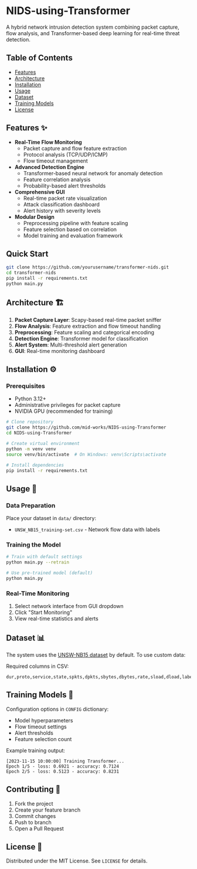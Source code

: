 # NIDS-using-Transformer


A hybrid network intrusion detection system combining packet capture, flow analysis, and Transformer-based deep learning for real-time threat detection.

## Table of Contents

- [Features](#features)
- [Architecture](#architecture)
- [Installation](#installation)
- [Usage](#usage)
- [Dataset](#dataset)
- [Training Models](#training-models)
- [License](#license)

## Features ✨

- **Real-Time Flow Monitoring**  
  - Packet capture and flow feature extraction
  - Protocol analysis (TCP/UDP/ICMP)
  - Flow timeout management
- **Advanced Detection Engine**  
  - Transformer-based neural network for anomaly detection
  - Feature correlation analysis
  - Probability-based alert thresholds
- **Comprehensive GUI**  
  - Real-time packet rate visualization
  - Attack classification dashboard
  - Alert history with severity levels
- **Modular Design**  
  - Preprocessing pipeline with feature scaling
  - Feature selection based on correlation
  - Model training and evaluation framework

## Quick Start

```bash
git clone https://github.com/yourusername/transformer-nids.git
cd transformer-nids
pip install -r requirements.txt
python main.py
```

## Architecture 🏗️

1. **Packet Capture Layer**: Scapy-based real-time packet sniffer
2. **Flow Analysis**: Feature extraction and flow timeout handling
3. **Preprocessing**: Feature scaling and categorical encoding
4. **Detection Engine**: Transformer model for classification
5. **Alert System**: Multi-threshold alert generation
6. **GUI**: Real-time monitoring dashboard

## Installation ⚙️

### Prerequisites
- Python 3.12+
- Administrative privileges for packet capture
- NVIDIA GPU (recommended for training)

```bash
# Clone repository
git clone https://github.com/mid-works/NIDS-using-Transformer
cd NIDS-using-Transformer

# Create virtual environment
python -m venv venv
source venv/bin/activate  # On Windows: venv\Scripts\activate

# Install dependencies
pip install -r requirements.txt
```

## Usage 🚀

### Data Preparation
Place your dataset in `data/` directory:
- `UNSW_NB15_training-set.csv` - Network flow data with labels

### Training the Model
```bash
# Train with default settings
python main.py --retrain

# Use pre-trained model (default)
python main.py
```

### Real-Time Monitoring
1. Select network interface from GUI dropdown
2. Click "Start Monitoring"
3. View real-time statistics and alerts

## Dataset 📊

The system uses the [UNSW-NB15 dataset](https://research.unsw.edu.au/projects/unsw-nb15-dataset) by default. To use custom data:

Required columns in CSV:
```csv
dur,proto,service,state,spkts,dpkts,sbytes,dbytes,rate,sload,dload,label
```

## Training Models 🧠

Configuration options in `CONFIG` dictionary:
- Model hyperparameters
- Flow timeout settings
- Alert thresholds
- Feature selection count

Example training output:
```
[2023-11-15 10:00:00] Training Transformer...
Epoch 1/5 - loss: 0.6921 - accuracy: 0.7124
Epoch 2/5 - loss: 0.5123 - accuracy: 0.8231
```

## Contributing 🤝

1. Fork the project
2. Create your feature branch 
3. Commit changes 
4. Push to branch 
5. Open a Pull Request

## License 📄

Distributed under the MIT License. See `LICENSE` for details.
